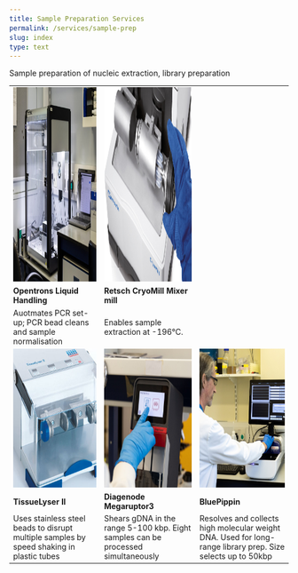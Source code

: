 ```yaml
---
title: Sample Preparation Services
permalink: /services/sample-prep
slug: index
type: text
---
```


Sample preparation of nucleic extraction, library preparation

<div class="table">
  <table>
    <tr>
    <td><a href="https://www.google.com/url?q=https%3A%2F%2Fopentrons.com%2F%3F%26utm_source%3Dgoogle%26utm_campaign%3DBranded%26utm_term%3Dopentron%2520liquid%2520handler%26utm_medium%3Dcpc%26hsa_tgt%3Dkwd-898868103991%26hsa_cam%3D881433800%26hsa_acc%3D2303351826%26hsa_kw%3Dopentron%2520liquid%2520handler%26hsa_mt%3De%26hsa_src%3Dg%26hsa_grp%3D58894000297%26hsa_ad%3D659628012888%26hsa_ver%3D3%26hsa_net%3Dadwords%26gclid%3DCjwKCAjwhJukBhBPEiwAniIcNUbLUnqn33_8WxoLcoFy4QgYHxfrQ5X5qMrZe2YxsEsxXRMyECxxRRoCJSUQAvD_BwE%26gclsrc%3Daw.ds&sa=D&sntz=1&usg=AOvVaw1ws9lTpnx4zRsv7f_JapDM"><img src="/assets/images/machines/opentrons.jpg" width="350" height="350"/></a></td>
  <td><a href="https://www.google.com/url?q=https%3A%2F%2Fwww.retsch.com%2Fproducts%2Fmilling%2Fball-mills%2Fmixer-mill-cryomill%2F&sa=D&sntz=1&usg=AOvVaw1f4cJ40PxCNDvIgGXZbsDR"><img src="/assets/images/machines/cryoMillMixer.png" width="350" height="350"/></a></td>
  </tr>
  <tr>
  <td><b>Opentrons Liquid Handling</b></td>
  <td><b>Retsch CryoMill Mixer mill</b></td>
  </tr>
  <tr>
  <td>Auotmates PCR set-up; PCR bead cleans and sample normalisation</td>
  <td> Enables sample extraction at -196&deg;C.</td>
  </tr>
  <tr>
  <td><a href="https://www.google.com/url?q=https%3A%2F%2Fwww.qiagen.com%2Fde-us%2Fproducts%2Fhuman-id-and-forensics%2Fautomation%2Ftissuelyser-ii&sa=D&sntz=1&usg=AOvVaw3SQMUuRTI8fog7722JPVJq"><img src="/assets/images/machines/tissueLyser.png" width="250" height="250"/></a></td>
  <td><a href="https://www.google.com/url?q=https%3A%2F%2Fwww.diagenode.com%2Fen%2Fp%2Fmegaruptor-3&sa=D&sntz=1&usg=AOvVaw3oDMVTrRwdOANk9S5622XM"><img src="/assets/images/machines/diagenodeMegaruptor.jpg" width="250" height="250"/></a></td>
  <td><a href="https://www.google.com/url?q=https%3A%2F%2Fsagescience.com%2Fproducts%2Fbluepippin%2F&sa=D&sntz=1&usg=AOvVaw03z9Wgg5SnoowMOB7kZWPX"><img src="/assets/images/machines/bluePippin.png" width="250" height="250"/></a></td>
  </tr>
  <tr>
  <td><b>TissueLyser II</b></td>
  <td><b>Diagenode Megaruptor3</b></td>
  <td><b>BluePippin</b></td>
  </tr>
  <tr>
  <td>Uses stainless steel beads to disrupt multiple samples by speed shaking in plastic tubes</td>
  <td>Shears gDNA in the range 5-100 kbp. Eight samples can be processed simultaneously</td>
  <td>Resolves and collects high molecular weight DNA. Used for long-range library prep. Size selects up to 50kbp</td>
  </tr>
  </table>

</div>